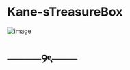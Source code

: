 # Kane-sTreasureBox
![image](https://github.com/user-attachments/assets/f41253cd-d5a3-4525-9b70-ecd463b3e91d)
# ────୨ৎ───
